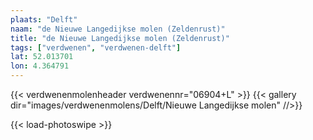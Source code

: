 ```yaml
---
plaats: "Delft"
naam: "de Nieuwe Langedijkse molen (Zeldenrust)"
title: "de Nieuwe Langedijkse molen (Zeldenrust)"
tags: ["verdwenen", "verdwenen-delft"]
lat: 52.013701 
lon: 4.364791
---
```

{{< verdwenenmolenheader verdwenennr="06904+L" >}}
{{< gallery dir="images/verdwenenmolens/Delft/Nieuwe Langedijkse molen" //>}}

{{< load-photoswipe >}}